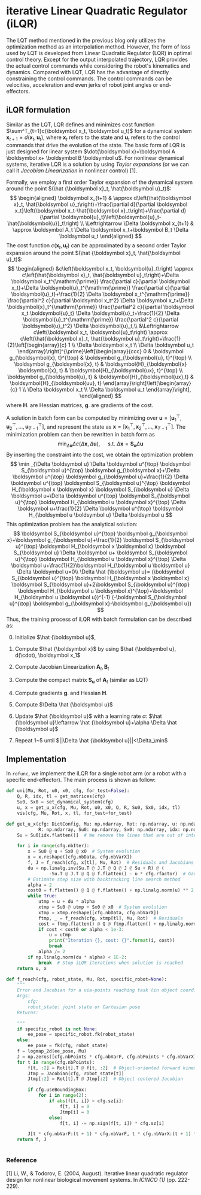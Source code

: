 # iterative Linear Quadratic Regulator (iLQR)

The LQT method mentioned in the previous blog only utilizes the optimization method as an interpolation method. However, the form of loss used by LQT is developed from Linear Quadratic Regulator (LQR) in optimal control theory. Except for the output interpolated trajectory, LQR provides the actual control commands while considering the robot's kinematics and dynamics. Compared with LQT, LQR has the advantage of directly constraining the control commands. The control commands can be velocities, acceleration and even jerks of robot joint angles or end-effectors. 

## iLQR formulation

Similar as the LQT, LQR defines and minimizes cost function $\sum^T_{t=1}c(\boldsymbol x_t, \boldsymbol u_t)$ for a dynamical system $\boldsymbol x_{t+1}=d(\boldsymbol x_t, \boldsymbol u_t)$, where $\boldsymbol x_t$ refers to the state and $\boldsymbol u_t$ refers to the control commands that drive the evolution of the state. The basic form of LQR is just designed for linear system $\dot{\boldsymbol x}=\boldsymbol A \boldsymbol x+ \boldsymbol B \boldsymbol u$. For nonlinear dynamical systems, iterative LQR is a solution by using *Taylor expansions* (or we can call it *Jacobian Linearization* in nonlinear control) [1]. 

Formally, we employ a first order Taylor expansion of the dynamical system around the point $(\hat {\boldsymbol x}_t, \hat{\boldsymbol u}_t)$:
$$
\begin{aligned}
\boldsymbol x_{t+1} & \approx d\left(\hat{\boldsymbol x}_t, \hat{\boldsymbol u}_t\right)+\frac{\partial d}{\partial \boldsymbol x_t}\left(\boldsymbol x_t-\hat{\boldsymbol x}_t\right)+\frac{\partial d}{\partial \boldsymbol{u}_t}\left(\boldsymbol{u}_t-\hat{\boldsymbol{u}}_t\right) \\
\Leftrightarrow \Delta \boldsymbol x_{t+1} & \approx \boldsymbol A_t \Delta \boldsymbol x_t+\boldsymbol B_t \Delta \boldsymbol u_t
\end{aligned}
$$
The cost function $c(\boldsymbol x_t, \boldsymbol u_t)$ can be approximated by a second order Taylor expansion around the point $(\hat {\boldsymbol x}_t, \hat{\boldsymbol u}_t)$:
$$
\begin{aligned}
&c\left(\boldsymbol x_t, \boldsymbol{u}_t\right) \approx c\left(\hat{\boldsymbol x}_t, \hat{\boldsymbol u}_t\right)+\Delta \boldsymbol x_t^{\mathrm{\prime}} \frac{\partial c}{\partial \boldsymbol x_t}+\Delta \boldsymbol{u}_t^{\mathrm{\prime}} \frac{\partial c}{\partial \boldsymbol{u}_t}+\frac{1}{2} \Delta \boldsymbol x_t^{\mathrm{\prime}} \frac{\partial^2 c}{\partial \boldsymbol x_t^2} \Delta \boldsymbol x_t+\Delta \boldsymbol{x}_t^{\mathrm{\prime}} \frac{\partial^2 c}{\partial \boldsymbol x_t \boldsymbol{u}_t} \Delta \boldsymbol{u}_t+\frac{1}{2} \Delta \boldsymbol{u}_t^{\mathrm{\prime}} \frac{\partial^2 c}{\partial \boldsymbol{u}_t^2} \Delta \boldsymbol{u}_t,\\
&\Leftrightarrow c\left(\boldsymbol x_t, \boldsymbol{u}_t\right) \approx c\left(\hat{\boldsymbol x}_t, \hat{\boldsymbol u}_t\right)+\frac{1}{2}\left[\begin{array}{c}
1 \\
\Delta \boldsymbol x_t \\
\Delta \boldsymbol u_t
\end{array}\right]^{\prime}\left[\begin{array}{ccc}
0 & \boldsymbol g_{\boldsymbol{x}, t}^{\top} & \boldsymbol g_{\boldsymbol{u}, t}^{\top} \\
\boldsymbol g_{\boldsymbol{x}, t} & \boldsymbol{H}_{\boldsymbol{x} \boldsymbol{x}, t} & \boldsymbol{H}_{\boldsymbol{ux}, t}^{\top} \\
\boldsymbol g_{\boldsymbol{u}, t} & \boldsymbol{H}_{\boldsymbol{ux},t} & \boldsymbol{H}_{\boldsymbol{uu}, t}
\end{array}\right]\left[\begin{array}{c}
1 \\
\Delta \boldsymbol x_t \\
\Delta \boldsymbol u_t
\end{array}\right],
\end{aligned}
$$
where $\boldsymbol{H}.$ are Hessian matrices, $\boldsymbol{g}.$ are gradients of the cost.

A solution in batch form can be computed by minimizing over $\boldsymbol u=[\boldsymbol u_1^\top, \boldsymbol u_2^\top, \dots, \boldsymbol u_{T-1}^\top]$, and represent the state as $\boldsymbol x=[\boldsymbol x_1^\top, \boldsymbol x_2^\top, \dots, \boldsymbol x_{T-1}^\top]$. The minimization problem can then be rewritten in batch form as
$$
\min _{\Delta \boldsymbol u} \Delta c(\Delta \boldsymbol x, \Delta \boldsymbol u), \quad \text { s.t. } \Delta \boldsymbol x=\boldsymbol S_{\boldsymbol u} \Delta \boldsymbol u
$$
By inserting the constraint into the cost, we obtain the optimization problem
$$
\min _{\Delta \boldsymbol u} \Delta \boldsymbol u^{\top} \boldsymbol S_{\boldsymbol u}^{\top} \boldsymbol g_{\boldsymbol x}+\Delta \boldsymbol u^{\top} \boldsymbol g_{\boldsymbol u}+\frac{1}{2} \Delta \boldsymbol u^{\top} \boldsymbol S_{\boldsymbol u}^{\top} \boldsymbol  H_{\boldsymbol x \boldsymbol x} \boldsymbol  S_{\boldsymbol u} \Delta \boldsymbol  u+\Delta \boldsymbol  u^{\top} \boldsymbol S_{\boldsymbol u}^{\top} \boldsymbol  H_{\boldsymbol u \boldsymbol x}^{\top} \Delta \boldsymbol  u+\frac{1}{2} \Delta \boldsymbol  u^{\top} \boldsymbol  H_{\boldsymbol u \boldsymbol u} \Delta \boldsymbol  u
$$
This optimization problem has the analytical solution:
$$
\boldsymbol S_{\boldsymbol u}^{\top} \boldsymbol g_{\boldsymbol x}+\boldsymbol g_{\boldsymbol u}+\frac{1}{2} \boldsymbol S_{\boldsymbol u}^{\top} \boldsymbol  H_{\boldsymbol x \boldsymbol x} \boldsymbol  S_{\boldsymbol u} \Delta \boldsymbol  u+ \boldsymbol S_{\boldsymbol u}^{\top} \boldsymbol  H_{\boldsymbol u \boldsymbol x}^{\top} \Delta \boldsymbol  u+\frac{1}{2}\boldsymbol  H_{\boldsymbol u \boldsymbol u} \Delta \boldsymbol  u=0\\
\Delta \hat {\boldsymbol u}= (\boldsymbol S_{\boldsymbol u}^{\top} \boldsymbol  H_{\boldsymbol x \boldsymbol x} \boldsymbol  S_{\boldsymbol u}+2\boldsymbol S_{\boldsymbol u}^{\top} \boldsymbol  H_{\boldsymbol u \boldsymbol x}^{\top}+\boldsymbol H_{\boldsymbol u \boldsymbol u})^{-1} (-\boldsymbol S_{\boldsymbol u}^{\top} \boldsymbol g_{\boldsymbol x}-\boldsymbol g_{\boldsymbol u})
$$
Thus, the training process of iLQR with batch formulation can be described as:

0. Initialize $\hat {\boldsymbol u}$, 
1. Compute $\hat {\boldsymbol x}$ by using $\hat {\boldsymbol u}, d(\cdot), \boldsymbol x_1$
2. Compute Jacobian Linearization $\boldsymbol A_t, \boldsymbol B_t$
3. Compute the compact matrix $\boldsymbol S_{\boldsymbol u}$ of $\boldsymbol A_t$ (similar as LQT)
4. Compute gradients $\boldsymbol g.$ and Hessian $\boldsymbol{H}.$
5. Compute $\Delta \hat {\boldsymbol u}$
6. Update $\hat {\boldsymbol u}$ with a learning rate $\alpha$: $\hat {\boldsymbol u}\leftarrow \hat {\boldsymbol u}+\alpha \Delta \hat {\boldsymbol u}$

7. Repeat 1~5 until $||\Delta \hat {\boldsymbol u}||<\Delta_\min$

## Implementation

In `rofunc`, we implement the iLQR for a single robot arm (or a robot with a specific end-effector). The main process is shown as follow:

```python
def uni(Mu, Rot, u0, x0, cfg, for_test=False):
    Q, R, idx, tl = get_matrices(cfg)
    Su0, Sx0 = set_dynamical_system(cfg)
    u, x = get_u_x(cfg, Mu, Rot, u0, x0, Q, R, Su0, Sx0, idx, tl)
    vis(cfg, Mu, Rot, x, tl, for_test=for_test)
```



```python
def get_u_x(cfg: DictConfig, Mu: np.ndarray, Rot: np.ndarray, u: np.ndarray, x0: np.ndarray, Q: np.ndarray,
            R: np.ndarray, Su0: np.ndarray, Sx0: np.ndarray, idx: np.ndarray, tl: np.ndarray):
    Su = Su0[idx.flatten()]  # We remove the lines that are out of interest

    for i in range(cfg.nbIter):
        x = Su0 @ u + Sx0 @ x0  # System evolution
        x = x.reshape([cfg.nbData, cfg.nbVarX])
        f, J = f_reach(cfg, x[tl], Mu, Rot)  # Residuals and Jacobians
        du = np.linalg.inv(Su.T @ J.T @ Q @ J @ Su + R) @ (
                -Su.T @ J.T @ Q @ f.flatten() - u * cfg.rfactor)  # Gauss-Newton update
        # Estimate step size with backtracking line search method
        alpha = 2
        cost0 = f.flatten() @ Q @ f.flatten() + np.linalg.norm(u) ** 2 * cfg.rfactor  # Cost
        while True:
            utmp = u + du * alpha
            xtmp = Su0 @ utmp + Sx0 @ x0  # System evolution
            xtmp = xtmp.reshape([cfg.nbData, cfg.nbVarX])
            ftmp, _ = f_reach(cfg, xtmp[tl], Mu, Rot)  # Residuals
            cost = ftmp.flatten() @ Q @ ftmp.flatten() + np.linalg.norm(utmp) ** 2 * cfg.rfactor  # Cost
            if cost < cost0 or alpha < 1e-3:
                u = utmp
                print("Iteration {}, cost: {}".format(i, cost))
                break
            alpha /= 2
        if np.linalg.norm(du * alpha) < 1E-2:
            break  # Stop iLQR iterations when solution is reached
    return u, x
```



```python
def f_reach(cfg, robot_state, Mu, Rot, specific_robot=None):
    """
    Error and Jacobian for a via-points reaching task (in object coordinate system)
    Args:
        cfg:
        robot_state: joint state or Cartesian pose
    Returns:

    """
    if specific_robot is not None:
        ee_pose = specific_robot.fk(robot_state)
    else:
        ee_pose = fk(cfg, robot_state)
    f = logmap_2d(ee_pose, Mu)
    J = np.zeros([cfg.nbPoints * cfg.nbVarF, cfg.nbPoints * cfg.nbVarX])
    for t in range(cfg.nbPoints):
        f[t, :2] = Rot[t].T @ f[t, :2]  # Object-oriented forward kinematics
        Jtmp = Jacobian(cfg, robot_state[t])
        Jtmp[:2] = Rot[t].T @ Jtmp[:2]  # Object centered Jacobian

        if cfg.useBoundingBox:
            for i in range(2):
                if abs(f[t, i]) < cfg.sz[i]:
                    f[t, i] = 0
                    Jtmp[i] = 0
                else:
                    f[t, i] -= np.sign(f[t, i]) * cfg.sz[i]

        J[t * cfg.nbVarF:(t + 1) * cfg.nbVarF, t * cfg.nbVarX:(t + 1) * cfg.nbVarX] = Jtmp
    return f, J
```





```python

```











### Reference

[1] Li, W., & Todorov, E. (2004, August). Iterative linear quadratic regulator design for nonlinear biological movement systems. In *ICINCO (1)* (pp. 222-229).

